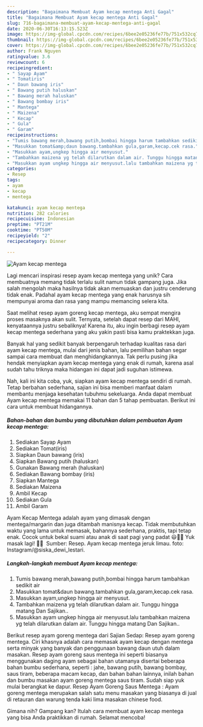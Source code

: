 ```yaml
---
description: "Bagaimana Membuat Ayam kecap mentega Anti Gagal"
title: "Bagaimana Membuat Ayam kecap mentega Anti Gagal"
slug: 716-bagaimana-membuat-ayam-kecap-mentega-anti-gagal
date: 2020-06-30T16:13:15.523Z
image: https://img-global.cpcdn.com/recipes/6bee2e05236fe77b/751x532cq70/ayam-kecap-mentega-foto-resep-utama.jpg
thumbnail: https://img-global.cpcdn.com/recipes/6bee2e05236fe77b/751x532cq70/ayam-kecap-mentega-foto-resep-utama.jpg
cover: https://img-global.cpcdn.com/recipes/6bee2e05236fe77b/751x532cq70/ayam-kecap-mentega-foto-resep-utama.jpg
author: Frank Nguyen
ratingvalue: 3.6
reviewcount: 6
recipeingredient:
- " Sayap Ayam"
- " Tomatiris"
- " Daun bawang iris"
- " Bawang putih haluskan"
- " Bawang merah haluskan"
- " Bawang bombay iris"
- " Mantega"
- " Maizena"
- " Kecap"
- " Gula"
- " Garam"
recipeinstructions:
- "Tumis bawang merah,bawang putih,bombai hingga harum tambahkan sedikit air"
- "Masukkan tomat&amp;daun bawang.tambahkan gula,garam,kecap.cek rasa."
- "Masukkan ayam,ungkep hingga air menyusut."
- "Tambahkan maizena yg telah dilarutkan dalam air. Tunggu hingga matang Dan Sajikan.."
- "Masukkan ayam ungkep hingga air menyusut.lalu tambahkan maizena yg telah dilarutkan dalam air. Tunggu hingga matang Dan Sajikan.."
categories:
- Resep
tags:
- ayam
- kecap
- mentega

katakunci: ayam kecap mentega 
nutrition: 282 calories
recipecuisine: Indonesian
preptime: "PT21M"
cooktime: "PT50M"
recipeyield: "2"
recipecategory: Dinner

---
```



![Ayam kecap mentega](https://img-global.cpcdn.com/recipes/6bee2e05236fe77b/751x532cq70/ayam-kecap-mentega-foto-resep-utama.jpg)

Lagi mencari inspirasi resep ayam kecap mentega yang unik? Cara membuatnya memang tidak terlalu sulit namun tidak gampang juga. Jika salah mengolah maka hasilnya tidak akan memuaskan dan justru cenderung tidak enak. Padahal ayam kecap mentega yang enak harusnya sih mempunyai aroma dan rasa yang mampu memancing selera kita.

Saat melihat resep ayam goreng kecap mentega, aku sempat mengira proses masaknya akan sulit. Ternyata, setelah dapat resep dari MAHI, kenyataannya justru sebaliknya! Karena itu, aku ingin berbagi resep ayam kecap mentega sederhana yang aku yakin pasti bisa kamu praktekkan juga.

Banyak hal yang sedikit banyak berpengaruh terhadap kualitas rasa dari ayam kecap mentega, mulai dari jenis bahan, lalu pemilihan bahan segar sampai cara membuat dan menghidangkannya. Tak perlu pusing jika hendak menyiapkan ayam kecap mentega yang enak di rumah, karena asal sudah tahu triknya maka hidangan ini dapat jadi suguhan istimewa.


Nah, kali ini kita coba, yuk, siapkan ayam kecap mentega sendiri di rumah. Tetap berbahan sederhana, sajian ini bisa memberi manfaat dalam membantu menjaga kesehatan tubuhmu sekeluarga. Anda dapat membuat Ayam kecap mentega memakai 11 bahan dan 5 tahap pembuatan. Berikut ini cara untuk membuat hidangannya.

<!--inarticleads1-->

##### Bahan-bahan dan bumbu yang dibutuhkan dalam pembuatan Ayam kecap mentega:

1. Sediakan  Sayap Ayam
1. Sediakan  Tomat(iris)
1. Siapkan  Daun bawang (iris)
1. Siapkan  Bawang putih (haluskan)
1. Gunakan  Bawang merah (haluskan)
1. Sediakan  Bawang bombay (iris)
1. Siapkan  Mantega
1. Sediakan  Maizena
1. Ambil  Kecap
1. Sediakan  Gula
1. Ambil  Garam


Ayam Kecap Mentega adalah ayam yang dimasak dengan mentega/margarin dan juga ditambah manisnya kecap. Tidak membutuhkan waktu yang lama untuk memasak, bahannya sederhana, praktis, tapi tetap enak. Cocok untuk bekal suami atau anak di saat pagi yang padat 😃👍🏻 Yuk masak lagi! 👩‍🍳 ️ Sumber: Resep. Ayam kecap mentega jeruk limau. foto: Instagram/@siska_dewi_lestari. 

<!--inarticleads2-->

##### Langkah-langkah membuat Ayam kecap mentega:

1. Tumis bawang merah,bawang putih,bombai hingga harum tambahkan sedikit air
1. Masukkan tomat&amp;daun bawang.tambahkan gula,garam,kecap.cek rasa.
1. Masukkan ayam,ungkep hingga air menyusut.
1. Tambahkan maizena yg telah dilarutkan dalam air. Tunggu hingga matang Dan Sajikan..
1. Masukkan ayam ungkep hingga air menyusut.lalu tambahkan maizena yg telah dilarutkan dalam air. Tunggu hingga matang Dan Sajikan..


Berikut resep ayam goreng mentega dari Sajian Sedap: Resep ayam goreng mentega. Ciri khasnya adalah cara memasak ayam kecap dengan mentega serta minyak yang banyak dan penggunaan bawang daun utuh dalam masakan. Resep ayam goreng saus mentega ini seperti biasanya menggunakan daging ayam sebagai bahan utamanya disertai beberapa bahan bumbu sederhana, seperti : jahe, bawang putih, bawang bombay, saus tiram, beberapa macam kecap, dan bahan bahan lainnya, inilah bahan dan bumbu masakan ayam goreng mentega saus tiram. Sudah siap yuk mulai berangkat ke dapur. Resep Ayam Goreng Saus Mentega : Ayam goreng mentega merupakan salah satu menu masakan yang biasanya di jual di retauran dan warung tenda kaki lima masakan chinese food. 

Gimana nih? Gampang kan? Itulah cara membuat ayam kecap mentega yang bisa Anda praktikkan di rumah. Selamat mencoba!
